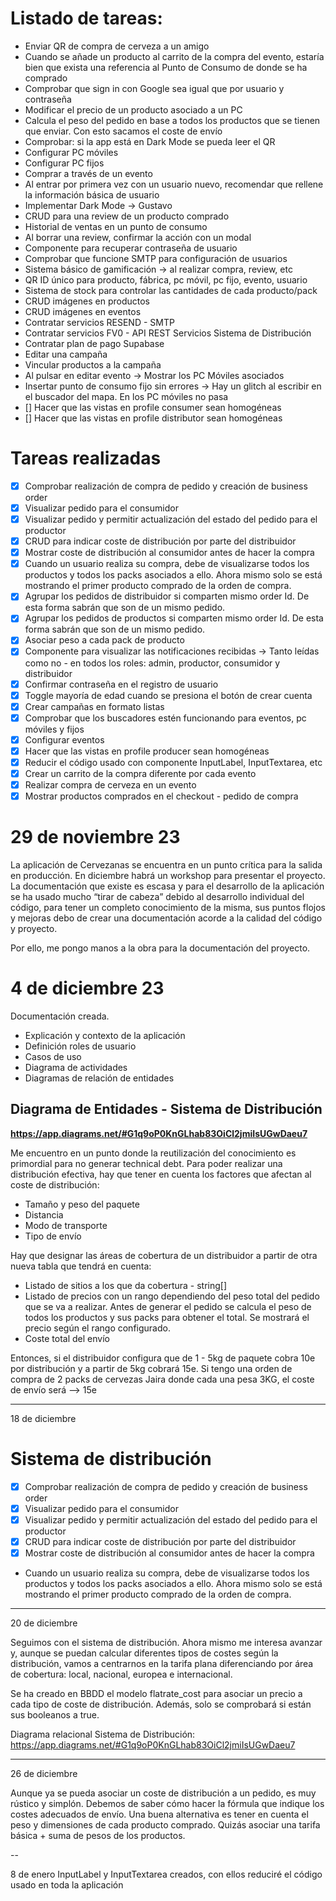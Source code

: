 # Listado de tareas:

- Enviar QR de compra de cerveza a un amigo
- Cuando se añade un producto al carrito de la compra del evento, estaría bien que exista una referencia al Punto de Consumo de donde se ha comprado
- Comprobar que sign in con Google sea igual que por usuario y contraseña
- Modificar el precio de un producto asociado a un PC
- Calcula el peso del pedido en base a todos los productos que se tienen que enviar. Con esto sacamos el coste de envío
- Comprobar: si la app está en Dark Mode se pueda leer el QR
- Configurar PC móviles
- Configurar PC fijos
- Comprar a través de un evento
- Al entrar por primera vez con un usuario nuevo, recomendar que rellene la información básica de usuario
- Implementar Dark Mode -> Gustavo
- CRUD para una review de un producto comprado
- Historial de ventas en un punto de consumo
- Al borrar una review, confirmar la acción con un modal
- Componente para recuperar contraseña de usuario
- Comprobar que funcione SMTP para configuración de usuarios
- Sistema básico de gamificación -> al realizar compra, review, etc
- QR ID único para producto, fábrica, pc móvil, pc fijo, evento, usuario
- Sistema de stock para controlar las cantidades de cada producto/pack
- CRUD imágenes en productos
- CRUD imágenes en eventos
- Contratar servicios RESEND - SMTP
- Contratar servicios FV0 - API REST Servicios Sistema de Distribución
- Contratar plan de pago Supabase
- Editar una campaña
- Vincular productos a la campaña
- Al pulsar en editar evento -> Mostrar los PC Móviles asociados
- Insertar punto de consumo fijo sin errores -> Hay un glitch al escribir en el buscador del mapa. En los PC móviles no pasa
- [] Hacer que las vistas en profile consumer sean homogéneas
- [] Hacer que las vistas en profile distributor sean homogéneas

# Tareas realizadas

- [x] Comprobar realización de compra de pedido y creación de business order
- [x] Visualizar pedido para el consumidor
- [x] Visualizar pedido y permitir actualización del estado del pedido para el productor
- [x] CRUD para indicar coste de distribución por parte del distribuidor
- [x] Mostrar coste de distribución al consumidor antes de hacer la compra
- [x] Cuando un usuario realiza su compra, debe de visualizarse todos los productos y todos los packs asociados a ello. Ahora mismo solo se está mostrando el primer producto comprado de la orden de compra.
- [x] Agrupar los pedidos de distribuidor si comparten mismo order Id. De esta forma sabrán que son de un mismo pedido.
- [x] Agrupar los pedidos de productos si comparten mismo order Id. De esta forma sabrán que son de un mismo pedido.
- [x] Asociar peso a cada pack de producto
- [x] Componente para visualizar las notificaciones recibidas -> Tanto leídas como no - en todos los roles: admin, productor, consumidor y distribuidor
- [x] Confirmar contraseña en el registro de usuario
- [x] Toggle mayoría de edad cuando se presiona el botón de crear cuenta
- [x] Crear campañas en formato listas
- [x] Comprobar que los buscadores estén funcionando para eventos, pc móviles y fijos
- [x] Configurar eventos
- [x] Hacer que las vistas en profile producer sean homogéneas
- [x] Reducir el código usado con componente InputLabel, InputTextarea, etc
- [x] Crear un carrito de la compra diferente por cada evento
- [x] Realizar compra de cerveza en un evento
- [x] Mostrar productos comprados en el checkout - pedido de compra

# 29 de noviembre 23

La aplicación de Cervezanas se encuentra en un punto crítica para la salida en producción. En diciembre habrá un workshop para presentar el proyecto.
La documentación que existe es escasa y para el desarrollo de la aplicación se ha usado mucho “tirar de cabeza” debido al desarrollo individual del código, para tener un completo conocimiento de la misma, sus puntos flojos y mejoras debo de crear una documentación acorde a la calidad del código y proyecto.

Por ello, me pongo manos a la obra para la documentación del proyecto.

# 4 de diciembre 23

Documentación creada.

- Explicación y contexto de la aplicación
- Definición roles de usuario
- Casos de uso
- Diagrama de actividades
- Diagramas de relación de entidades

## Diagrama de Entidades - Sistema de Distribución

**https://app.diagrams.net/#G1q9oP0KnGLhab83OiCl2jmiIsUGwDaeu7**

Me encuentro en un punto donde la reutilización del conocimiento es primordial para no generar technical debt.
Para poder realizar una distribución efectiva, hay que tener en cuenta los factores que afectan al coste de distribución:

- Tamaño y peso del paquete
- Distancia
- Modo de transporte
- Tipo de envío

Hay que designar las áreas de cobertura de un distribuidor a partir de otra nueva tabla que tendrá en cuenta:

- Listado de sitios a los que da cobertura - string[]
- Listado de precios con un rango dependiendo del peso total del pedido que se va a realizar. Antes de generar el pedido se calcula el peso de todos los productos y sus packs para obtener el total. Se mostrará el precio según el rango configurado.
- Coste total del envío

Entonces, si el distribuidor configura que de 1 - 5kg de paquete cobra 10e por distribución y a partir de 5kg cobrará 15e.
Si tengo una orden de compra de 2 packs de cervezas Jaira donde cada una pesa 3KG, el coste de envío será --> 15e

---

18 de diciembre

# Sistema de distribución

- [x] Comprobar realización de compra de pedido y creación de business order
- [x] Visualizar pedido para el consumidor
- [x] Visualizar pedido y permitir actualización del estado del pedido para el productor
- [x] CRUD para indicar coste de distribución por parte del distribuidor
- [x] Mostrar coste de distribución al consumidor antes de hacer la compra
- Cuando un usuario realiza su compra, debe de visualizarse todos los productos y todos los packs asociados a ello. Ahora mismo solo se está mostrando el primer producto comprado de la orden de compra.

---

20 de diciembre

Seguimos con el sistema de distribución. Ahora mismo me interesa avanzar y, aunque se puedan calcular diferentes tipos de costes según la distribución, vamos a centrarnos en la tarifa plana diferenciando por área de cobertura: local, nacional, europea e internacional.

Se ha creado en BBDD el modelo flatrate_cost para asociar un precio a cada tipo de coste de distribución. Además, solo se comprobará si están sus booleanos a true.

Diagrama relacional Sistema de Distribución:
https://app.diagrams.net/#G1q9oP0KnGLhab83OiCl2jmiIsUGwDaeu7

---

26 de diciembre

Aunque ya se pueda asociar un coste de distribución a un pedido, es muy rústico y simplón. Debemos de saber cómo hacer la fórmula que indique los costes adecuados de envío.
Una buena alternativa es tener en cuenta el peso y dimensiones de cada producto comprado.
Quizás asociar una tarifa básica + suma de pesos de los productos.

--

8 de enero
InputLabel y InputTextarea creados, con ellos reduciré el código usado en toda la aplicación
